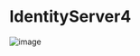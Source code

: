 # IdentityServer4
![image](https://user-images.githubusercontent.com/87822546/204816353-34d65cee-9952-4a77-8a1e-121c582cb8a5.png)
